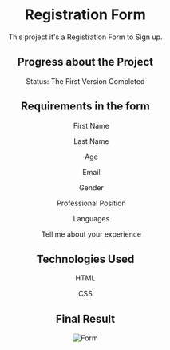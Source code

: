 <h1 align="center">Registration Form</h1>

<p align="center"> This project it's a Registration Form to Sign up. </p>

<h2 align="center"> Progress about the Project </h2>

<p align="center"> Status: The First Version Completed </p>

<h2 align="center"> Requirements in the form </h2>
<div align="center">
<ul>
  <p align="center">First Name</p>
  <p align="center">Last Name</p>
  <p align="center">Age</p>
  <p align="center">Email</p>
  <p align="center">Gender</p>
  <p align="center">Professional Position</p>
  <p align="center">Languages</p>
  <p align="center">Tell me about your experience</p>
  </ul>
</div>

<h2 align="center">Technologies Used</h2>

<p align="center">HTML</p>
<p align="center">CSS</p>

<h2 align="center">Final Result</h2>

<div align="center">

![Form](https://user-images.githubusercontent.com/75745796/187457704-1ad30604-b3a0-4c19-b27a-506625771334.png)

</div>
